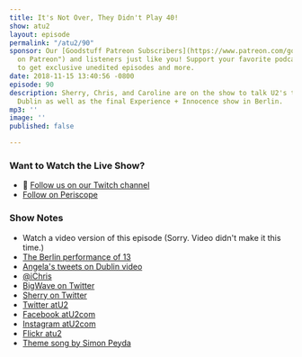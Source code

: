 ```yaml
---
title: It's Not Over, They Didn't Play 40!
show: atu2
layout: episode
permalink: "/atu2/90"
sponsor: Our [Goodstuff Patreon Subscribers](https://www.patreon.com/goodstuff "Goodstuff
  on Patreon") and listeners just like you! Support your favorite podcasts directly
  to get exclusive unedited episodes and more.
date: 2018-11-15 13:40:56 -0800
episode: 90
description: Sherry, Chris, and Caroline are on the show to talk U2's tour stops in
  Dublin as well as the final Experience + Innocence show in Berlin.
mp3: ''
image: ''
published: false

---
```

### Want to Watch the Live Show?

* 💙 [Follow us on our Twitch channel](https://www.twitch.tv/goodstuff_fm)
* [Follow on Periscope](https://www.periscope.tv/iChris)

### Show Notes

* Watch a video version of this episode (Sorry. Video didn't make it this time.)
* [The Berlin performance of 13](https://www.youtube.com/watch?v=gZFwvpBX9yE)
* [Angela's tweets on Dublin video](https://twitter.com/apancella/status/1062546788513693696)
* [@iChris](https://twitter.com/ichris)
* [BigWave on Twitter](https://twitter.com/_Bigwave_)
* [Sherry on Twitter](https://twitter.com/atu2comsherry)
* [Twitter atU2](https://twitter.com/atu2)
* [Facebook atU2com](https://www.facebook.com/atu2com)
* [Instagram atU2com](https://www.instagram.com/atu2com/)
* [Flickr atu2](https://www.flickr.com/photos/atu2com/)
* [Theme song by Simon Peyda](https://simonpeyda.wordpress.com/2016/04/06/how-to-dismantle-a-sirens-song-the-making-of-a-podcast-theme/)